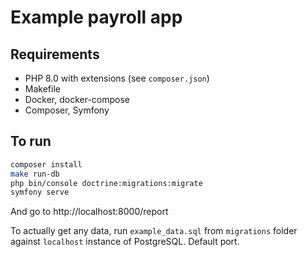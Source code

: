 # Example payroll app

## Requirements

- PHP 8.0 with extensions (see `composer.json`)
- Makefile
- Docker, docker-compose
- Composer, Symfony

## To run

```bash
composer install
make run-db
php bin/console doctrine:migrations:migrate
symfony serve
```

And go to http://localhost:8000/report

To actually get any data, run `example_data.sql` from `migrations` folder against
`localhost` instance of PostgreSQL. Default port.